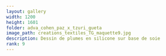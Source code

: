 ```yaml
---
layout: gallery
width: 1200
height: 1601
folder: adva_cohen_paz_x_tzuri_gueta
image_path: creations_textiles_TG_maquette9.jpg
description: Dessin de plumes en silicone sur base de soie
rank: 9
---
```

